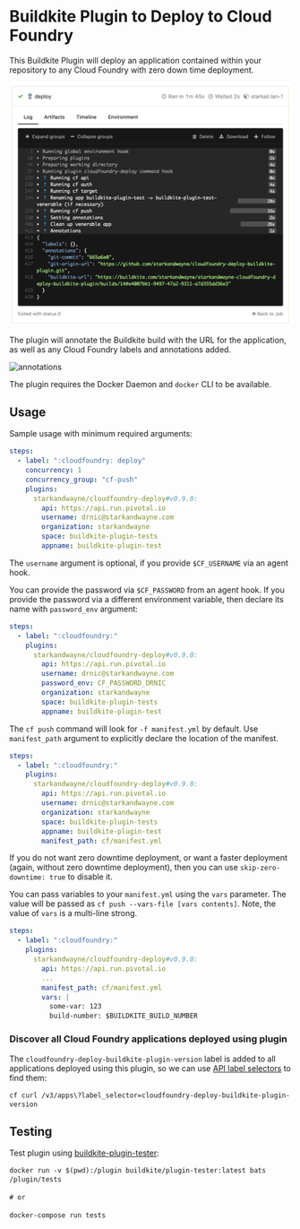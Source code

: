 # Buildkite Plugin to Deploy to Cloud Foundry

This Buildkite Plugin will deploy an application contained within your repository to any Cloud Foundry with zero down time deployment.

![deploy](docs/buildkite-cloudfoundry-deploy-output.png)

The plugin will annotate the Buildkite build with the URL for the application, as well as any Cloud Foundry labels and annotations added.

![annotations](https://p198.p4.n0.cdn.getcloudapp.com/items/v1urO4Dm/buildkite-cf-deploy-plugin-annotations.png?v=5ddf0b36153c564d146ade020db0abc9)

The plugin requires the Docker Daemon and `docker` CLI to be available.

## Usage

Sample usage with minimum required arguments:

```yaml
steps:
  - label: ":cloudfoundry: deploy"
    concurrency: 1
    concurrency_group: "cf-push"
    plugins:
      starkandwayne/cloudfoundry-deploy#v0.9.0:
        api: https://api.run.pivotal.io
        username: drnic@starkandwayne.com
        organization: starkandwayne
        space: buildkite-plugin-tests
        appname: buildkite-plugin-test
```

The `username` argument is optional, if you provide `$CF_USERNAME` via an agent hook.

You can provide the password via `$CF_PASSWORD` from an agent hook. If you provide the password via a different environment variable, then declare its name with `password_env` argument:

```yaml
steps:
  - label: ":cloudfoundry:"
    plugins:
      starkandwayne/cloudfoundry-deploy#v0.9.0:
        api: https://api.run.pivotal.io
        username: drnic@starkandwayne.com
        password_env: CF_PASSWORD_DRNIC
        organization: starkandwayne
        space: buildkite-plugin-tests
        appname: buildkite-plugin-test
```

The `cf push` command will look for `-f manifest.yml` by default. Use `manifest_path` argument to explicitly declare the location of the manifest.

```yaml
steps:
  - label: ":cloudfoundry:"
    plugins:
      starkandwayne/cloudfoundry-deploy#v0.9.0:
        api: https://api.run.pivotal.io
        username: drnic@starkandwayne.com
        organization: starkandwayne
        space: buildkite-plugin-tests
        appname: buildkite-plugin-test
        manifest_path: cf/manifest.yml
```

If you do not want zero downtime deployment, or want a faster deployment (again, without zero downtime deployment), then you can use `skip-zero-downtime: true` to disable it.

You can pass variables to your `manifest.yml` using the `vars` parameter. The value will be passed as `cf push --vars-file [vars contents]`. Note, the value of `vars` is a multi-line strong.

```yaml
steps:
  - label: ":cloudfoundry:"
    plugins:
      starkandwayne/cloudfoundry-deploy#v0.9.0:
        api: https://api.run.pivotal.io
        ...
        manifest_path: cf/manifest.yml
        vars: |
          some-var: 123
          build-number: $BUILDKITE_BUILD_NUMBER
```

### Discover all Cloud Foundry applications deployed using plugin

The `cloudfoundry-deploy-buildkite-plugin-version` label is added to all applications deployed using this plugin, so we can use [API label selectors](https://v3-apidocs.cloudfoundry.org/version/3.82.0/index.html#labels-and-selectors) to find them:

```plain
cf curl /v3/apps\?label_selector=cloudfoundry-deploy-buildkite-plugin-version
```

## Testing

Test plugin using [buildkite-plugin-tester](https://github.com/buildkite-plugins/buildkite-plugin-tester):

```plain
docker run -v $(pwd):/plugin buildkite/plugin-tester:latest bats /plugin/tests

# or

docker-compose run tests
```
